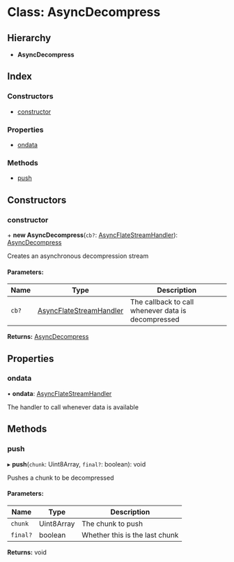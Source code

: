 # Class: AsyncDecompress

## Hierarchy

* **AsyncDecompress**

## Index

### Constructors

* [constructor](asyncdecompress.md#constructor)

### Properties

* [ondata](asyncdecompress.md#ondata)

### Methods

* [push](asyncdecompress.md#push)

## Constructors

### constructor

\+ **new AsyncDecompress**(`cb?`: [AsyncFlateStreamHandler](../README.md#asyncflatestreamhandler)): [AsyncDecompress](asyncdecompress.md)

Creates an asynchronous decompression stream

#### Parameters:

Name | Type | Description |
------ | ------ | ------ |
`cb?` | [AsyncFlateStreamHandler](../README.md#asyncflatestreamhandler) | The callback to call whenever data is decompressed  |

**Returns:** [AsyncDecompress](asyncdecompress.md)

## Properties

### ondata

•  **ondata**: [AsyncFlateStreamHandler](../README.md#asyncflatestreamhandler)

The handler to call whenever data is available

## Methods

### push

▸ **push**(`chunk`: Uint8Array, `final?`: boolean): void

Pushes a chunk to be decompressed

#### Parameters:

Name | Type | Description |
------ | ------ | ------ |
`chunk` | Uint8Array | The chunk to push |
`final?` | boolean | Whether this is the last chunk  |

**Returns:** void
